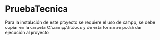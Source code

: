 # PruebaTecnica
Para la instalación de este proyecto se requiere el uso de xampp, se debe copiar en la carpeta C:\xampp\htdocs y de esta forma se podrá dar ejecución al proyecto 
